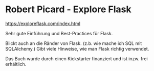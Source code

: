 # Robert Picard - Explore Flask

https://exploreflask.com/index.html

Sehr gute Einführung und Best-Practices für Flask.

Blickt auch an die Ränder von Flask.
(z.b. wie mache ich SQL mit SQLAlchemy.)
Gibt viele Hinweise, wie man Flask richtig verwendet.

Das Buch wurde durch einen Kickstarter finanziert und ist inzw. frei erhältlich.
